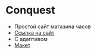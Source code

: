 # Conquest
- Простой сайт магазина часов
- [Ссылка на сайт](https://VitalyFront.github.io/Conquest/)
- С адаптивом
- [Макет](https://www.figma.com/file/22fczdbtZ13E40gD1BkxNR/%5BPublished%5D%5BRU%5D-%C2%ABConquest%C2%BB)
